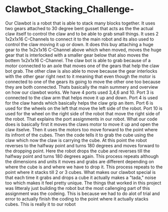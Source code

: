 # Clawbot_Stacking_Challenge-
Our Clawbot is a robot that is able to stack many blocks together. It uses two gears attached to 30 degree bent gusset that acts as the the actual claw itself to control the claw and to be able to grab small things. It uses 2 1x2x1x16 C-Channels to connect it to the main robot and its also used to control the claw moving it up or down. It does this buy attaching a huge gear to the 1x2x1x16 C-Channel above which when moved, moves the huge gear that is interlocked with a smaller gear below that also moves the bottem 1x2x1x16 C-Channel. The claw bot is able to grab because of a motor connected to an axle that moves one of the gears that help the claw bot grab. The other claw is also able to move because the gear interlocks with the other gear right next to it meaning that even though the motor is connected to one of the gears its going to move the other one too because they are both connected. Thats basically the main summery and overview on how our clawbot works. We have 4 ports used 3,4,6 and 10. Port 3 is connected to the claw arm that helps move it up and down. Port 4 is used for the claw hands which basically helps the claw grip an item. Port 6 is used for the wheels on the left that move the left side of the robot. Port 10 is used for the wheel on the right side of the robot that move the right side of the robot. That explains the port assignments in our robot. What our code does is basically first it moves the claws motor to move it up and open the claw itselve. Then it uses the motors too move forward to the point where its infront of the cubes. Then the code tells it to grab the cube using the claw which now the claw is carrying the cube. At this point the robot reverses to the halfway point and turns 180 degrees and moves forward to the dropping point. Here the robot drops the cube and reverses till the halfway point and turns 180 degrees again. This process repeats although the dimensions and units it moves and grabs are different depending on where the cube is and where we have to drop it. This process repeats to the point where it stacks till 2 or 3 cubes. What makes our clawbot special is that each time it grabs and drops a cube it actually makes a "tada," noise too which makes it feel pretty unique. The things that worked in this project was litteraly just building the robot but the most callenging part of this assignment was the codeing. This is because we had to do alot of trial and error to actually finish the coding to the point where it actually stacks cubes. This is really it to our robot

